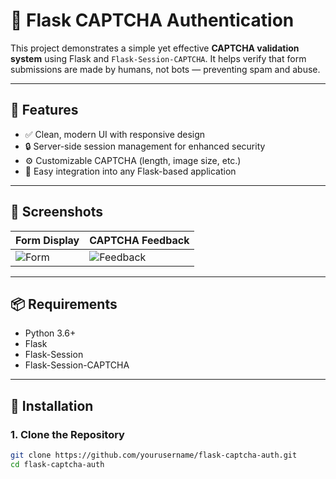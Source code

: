 # 🔐 Flask CAPTCHA Authentication

This project demonstrates a simple yet effective **CAPTCHA validation system** using Flask and `Flask-Session-CAPTCHA`. It helps verify that form submissions are made by humans, not bots — preventing spam and abuse.

---

## 🚀 Features

- ✅ Clean, modern UI with responsive design
- 🔒 Server-side session management for enhanced security
- ⚙️ Customizable CAPTCHA (length, image size, etc.)
- 🧩 Easy integration into any Flask-based application

---

## 📸 Screenshots

| Form Display | CAPTCHA Feedback |
|--------------|------------------|
| ![Form](https://github.com/user-attachments/assets/b561af86-b16d-4504-9645-5c06431893f2) | ![Feedback](https://github.com/user-attachments/assets/c95b9441-eb52-4237-a289-207dbb3ec545) |

---

## 📦 Requirements

- Python 3.6+
- Flask
- Flask-Session
- Flask-Session-CAPTCHA

---

## 🔧 Installation

### 1. Clone the Repository

```bash
git clone https://github.com/yourusername/flask-captcha-auth.git
cd flask-captcha-auth
